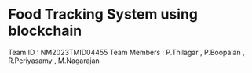 # Food Tracking System using blockchain
Team ID : NM2023TMID04455
Team Members : P.Thilagar , P.Boopalan , R.Periyasamy , M.Nagarajan

